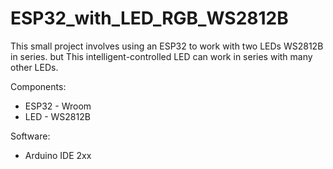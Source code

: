 # ESP32_with_LED_RGB_WS2812B

This small project involves using an ESP32 to work with two LEDs WS2812B in series.
but This intelligent-controlled LED can work in series with many other LEDs.

Components:

 - ESP32 - Wroom
 - LED - WS2812B 

Software:

 - Arduino IDE 2xx
   
